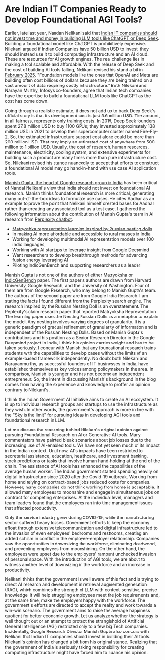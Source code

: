 # Are Indian IT Companies Ready to Develop Foundational AGI Tools?

Earlier, late last year, Nandan Nelikani said that [Indian IT companies should not invest time and money in building LLM tools like ChatGPT
or Deep Seek](https://timesofindia.indiatimes.com/business/india-business/india-shouldnt-build-another-llm-nandan-nilekani/articleshow/116269605.cms).
Building a foundational model like ChatGPT is prohibitively expensive. Nilekani argued if Indian Companies have 50 billion USD to 
invest; they should instead use it to build computing infrastructure and an AI cloud.
These are resources for AI growth engines. The real challenge lies in making a tool scalable and affordable. With the release of
Deep Seek and the cost of building AI tools falling, Nelikani revised his stand a bit in 
[February 2025](https://economictimes.indiatimes.com/news/new-updates/why-infosys-co-founder-nandan-nilekani-feels-india-dont-need-a-china-type-deepseek-ai/articleshow/118528515.cms?from=mdr). 
"Foundation models like the ones that OpenAI and Meta are building often cost billions of dollars because they are being trained
on a vast amount of data requiring costly infrastructure." Both Nilekani and Narayan Murthy, Infosys co-founders, agree that Indian
tech companies have the expertise to build a foundational LLM tools like ChatGPT as the cost has come down. 

Going through a realistic estimate, it does not add up to back Deep Seek's official story is that its development cost is just 5.6 
million USD. The amount, in all fairness, represents only training costs. In 2019, Deep Seek founders spent 27.8 million USD to buy
1100 GPUs; they invested approximately 138 million USD in 2021 to develop their supercomputer cluster named Fire-Fly-2. So, the 
estimated infrastructure support cost alone could be more than 200 million USD. That may imply an estimated cost of anywhere from 500 
million to 1 billion USD. Usually, the cost of research, human resources, maintenance, electricity, cooling system,
and extensive experiments for building such a product are many times more than pure infrastructure cost. So, Nilekani revised his
stance nuancedly to accept that efforts to construct a foundational AI model may go hand-in-hand with use case AI application tools. 

[Manish Gupta, the head of Google research group in India](https://economictimes.indiatimes.com/tech/technology/google-research-india-head-disagrees-with-nandan-nilekani-says-india-must-build-llms/articleshow/115627015.cms) has been critical of Nandal Nelikani's view 
that India should not invest on foundational AI research. Manish thinks foundational research is more critical, generating
many out-of-the-box ideas to formulate use cases. He cites Aadhar as an example to prove the point that Nelikani himself created bases for
Aadhar rather than creating any associated tool as a test case. I gathered the following information about the contribution of
Manish Gupta's team in AI research from [Perplexity chatbot](https://www.perplexity.ai/hub/blog/introducing-perplexity-deep-research).
- [Matryoshka representation learning inspired by Russian nesting dolls](https://doi.org/10.48550/arXiv.2205.13147)
- In making AI more affordable and accessible to rural masses in India
- Working for developing multimodal AI representation models over 100 indic languages,
- Working with AI startups to leverage insight from Google Deepmind
- Want researchers to develop breakthrough methods for advancing fusion energy leveraging AI
- Piloting IndicGenBench and supporting researchers as a leader
   
Manish Gupta is not one of the authors of either Matryoksha or [IndicGenBench](https://arxiv.org/pdf/2404.16816) paper. 
The first paper's authors are drawn from Harvard University, Google Research, and the University of Washington. Four of them are from 
Google Research, who may belong to Manish Gupta's team. The authors of the second paper are from Google India Research. I am stating the 
facts I found different from the Perplexity search engine. The research inspired by the Russian Nesting Doll is an overstatement. The 
Peplexity's claim research paper that reported Matryoksha Representation
The learning paper uses the Nesting Russian Dolls as a metaphor to explain the model. Any nesting involves varying
degrees of granularity. It is a generic paradigm of gradual refinement of granularity of information and is independent of the Russian 
Nesting Dolls. Based on Manish Gupta's contributions and his position as a Senior Research Director in the Google Deepmind project
in India, I think his opinion carries weight and has to be taken seriously. I concur with Manish that any foundational research
trains students with the capabilities to develop cases without the limits of an example-based framework independently. No doubt both
Nilekani and Narayanmurthy, as successful founders of IT businesses in India, have established themselves as key voices among policymakers 
in the area. In comparison, Manish is younger and has not become an independent entrepreneur. So, the intent
in discussing Manish's background in the blog comes from having the experience and knowledge to proffer an opinion 
contrary to Nilekani's. 

I think the Indian Government AI Initiative aims to create an AI ecosystem. It is up to individual research groups and startups to 
use the infrastructure as they wish. In other words, the government's approach is more in line with the "Sky is the limit"  for pursuing 
ideas in developing AGI tools and foundational research in LLM. 

Let me discuss the reasoning behind Nilekan's original opinion against pursuing Foundational Research on AI or Generative AI tools.
Many commentators have painted bleak scenarios about job losses due to the increasing use of AI-enabled tools. We have not yet seen 
much of its impact in the Indian context. Until now, AI's impacts have been restricted to secretarial assistance, education, healthcare,
and investment banking, stock predictions or tasks that involve human hand-holding at the end of the chain. The assistance of AI tools
has enhanced the capabilities of the average human worker. The Indian government started spending heavily on digital infrastructure 
since 2020 after the Covid-19 outbreak. Working from home and relying on contract-based jobs reduced costs for companies. However, 
many companies do not think working from home is acceptable. It allowed many employees to moonshine and engage in simultaneous jobs 
on contract for competing enterprises. At the individual level, managers and team leaders found that the employees ran into time 
management issues that affected productivity. 

Only the service industry grew during COVID-19, while the manufacturing sector suffered heavy losses. Government efforts to keep the 
economy afloat through extensive telecommunication and digital infrastructure led to the invasion of even employees' bedrooms and 
restrooms, creating an added schism in conflict in the employee-employer relationship. Companies saw the opportunities in downsizing the 
workforce, eliminating deadwood, and preventing employees from moonshining. On the other hand, the employees were upset due to the 
employers' rampant unchecked invasion of personal space. With the introduction of AGI tools, we are about to witness another level of 
downsizing in the workforce and an increase in productivity.

Nelikani thinks that the government is well aware of this fact and is trying to direct AI research and development in 
retrieval augmented generation (RAG), which combines the strength of LLM with context-sensitive, precise knowledge. It will help
struggling employees meet the job requirements and, at the same time, make the employers happy with the workforce. The government's 
efforts are directed to accept the reality and work towards a win-win scenario. The government aims to raise the 
average happiness quotient for better economic growth. Let us analyze whether the strategy is well thought out or an attempt
to protect the stranglehold of Artificial General Intelligence (AGI) restricted only to a few big Tech companies. Incidentally,
Google Research Director Manish Gupta also concurs with Nelikani that Indian IT companies should invest in
building their AI tools. Nilekani's opinion has changed a bit from his original stance. Realizing that the government of India is 
seriously taking responsibility for creating computing infrastructure might have forced him to nuance his opinion. 
